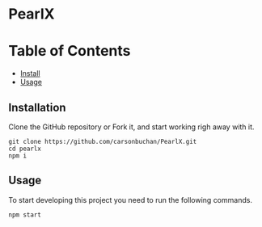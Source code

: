 # PearlX

# Table of Contents

- [Install](#installation)
- [Usage](#usage)


## Installation

Clone the GitHub repository or Fork it, and start working righ away with it.

```
git clone https://github.com/carsonbuchan/PearlX.git
cd pearlx
npm i
```

## Usage

To start developing this project you need to run the following commands.

```
npm start
```
